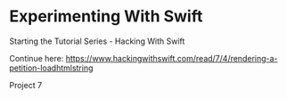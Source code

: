 # Experimenting With Swift

Starting the Tutorial Series - Hacking With Swift

Continue here:
https://www.hackingwithswift.com/read/7/4/rendering-a-petition-loadhtmlstring

Project 7


